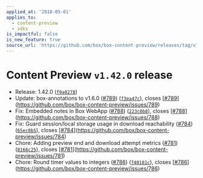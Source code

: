 ```yaml
---
applied_at: '2018-05-01'
applies_to:
  - content-preview
  - sdks
is_impactful: false
is_new_feature: true
source_url: 'https://github.com/box/box-content-preview/releases/tag/v1.42.0'
---
```


# Content Preview `v1.42.0` release


* Release: 1.42.0 ([`f9a0278`](https://github.com/box/box-content-preview/commit[`f9a0278`](https://github.com/box/box-content-preview/commit/f9a0278)))
* Update: box-annotations to v1.6.0 ([#789](https://github.com/box/box-content-preview/pull/789)) ([`f3ea47c`](https://github.com/box/box-content-preview/commit[`f3ea47c`](https://github.com/box/box-content-preview/commit/f3ea47c))), closes [[#789](https://github.com/box/box-content-preview/pull/789)](https://github.com/box/box-content-preview/issues/789)
* Fix: Embedded notes in Box WebApp ([#788](https://github.com/box/box-content-preview/pull/788)) ([`223c0b8`](https://github.com/box/box-content-preview/commit[`223c0b8`](https://github.com/box/box-content-preview/commit/223c0b8))), closes [[#788](https://github.com/box/box-content-preview/pull/788)](https://github.com/box/box-content-preview/issues/788)
* Fix: Guard session/local storage usage in download reachability ([#784](https://github.com/box/box-content-preview/pull/784)) ([`65ec0b5`](https://github.com/box/box-content-preview/commit[`65ec0b5`](https://github.com/box/box-content-preview/commit/65ec0b5))), closes [[#784](https://github.com/box/box-content-preview/pull/784)](https://github.com/box/box-content-preview/issues/784)
* Chore: Adding preview end and download attempt metrics ([#781](https://github.com/box/box-content-preview/pull/781)) ([`8166c25`](https://github.com/box/box-content-preview/commit[`8166c25`](https://github.com/box/box-content-preview/commit/8166c25))), closes [[#781](https://github.com/box/box-content-preview/pull/781)](https://github.com/box/box-content-preview/issues/781)
* Chore: Round timer values to integers ([#786](https://github.com/box/box-content-preview/pull/786)) ([`740181c`](https://github.com/box/box-content-preview/commit[`740181c`](https://github.com/box/box-content-preview/commit/740181c))), closes [[#786](https://github.com/box/box-content-preview/pull/786)](https://github.com/box/box-content-preview/issues/786)



